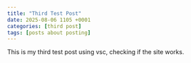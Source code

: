 ```yaml
--- 
title: "Third Test Post"
date: 2025-08-06 1105 +0001
categories: [third post]
tags: [posts about posting]
---
```


This is my third test post using vsc, checking if the site works. 